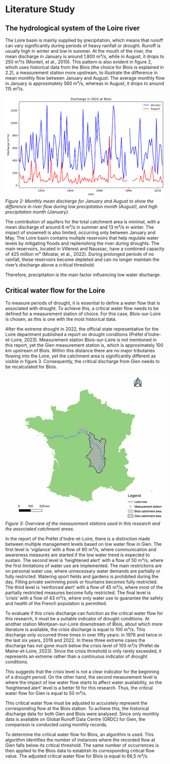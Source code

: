 # Literature Study

## The hydrological system of the Loire river

The Loire basin is mainly supplied by precipitation, which means that runoff can vary significantly during
periods of heavy rainfall or drought. Runoff is usually high in winter and low in summer. At the mouth
of the river, the mean discharge in January is around 1,800 m³/s, while in August, it drops to 250 m³/s
(Monteil, et al., 2010). This pattern is also evident in figure 2, which uses historical data from the Blois
(the choice for Blois is explained in 2.2), a measurement station more upstream, to illustrate the
difference in mean monthly flow between January and August. The average monthly flow in January is
approximately 560 m³/s, whereas in August, it drops to around 115 m³/s.

![figure2](figures/figure2.png)
*Figure 2: Monthly mean discharge for January and August to show the difference in river flow during low
precipitation month (August), and high precipitation month (January).*

The contribution of aquifers for the total catchment area is minimal, with a mean discharge of around 6
m³/s in summer and 13 m³/s in winter. The impact of snowmelt is also limited, occurring only between
January and May. The Loire basin contains multiple reservoirs that help regulate water levels by
mitigating floods and replenishing the river during droughts. The main reservoirs, located in Villerest
and Naussac, have a combined capacity of 425 million m³ (Moatar, et al., 2022). During prolonged
periods of no rainfall, these reservoirs become depleted and can no longer maintain the river’s
discharge above a critical threshold.

Therefore, precipitation is the main factor influencing low water discharge.

## Critical water flow for the Loire

To measure periods of drought, it is essential to define a water flow that is associated with drought. To
achieve this, a critical water flow needs to be defined for a measurement station of choice. For this
case, Blois-sur-Loire is chosen, as this is one with the most historical data. 

After the extreme drought in 2022, the official state representative for the Loire department published
a report on drought conditions (Préfet d'Indre-et-Loire, 2023). Measurement station Blois-sur-Loire is
not mentioned in this report, yet the Gien measurement station is, which is approximately 100 km
upstream of Blois. Within this distance there are no major tributaries flowing into the Loire, yet the
catchment area is significantly different as visible in figure 3. Consequently, the critical discharge from
Gien needs to be recalculated for Blois.

![figure3](figures/figure3.PNG)
*Figure 3: Overview of the measurement stations used in this research and the associated catchment areas.*

In the report of the Préfet d'Indre-et-Loire, there is a distinction made between multiple management
levels based on low water flow in Gien. The first level is ‘vigilance’ with a flow of 60 m³/s, where
communication and awareness measures are started if the low water trend is expected to sustain. The
second level is ‘heightened alert’ with a flow of 50 m³/s, where the first limitations of water use are
implemented. The main restrictions are on personal water use, where unnecessary water demands are
partially or fully restricted. Watering sport fields and gardens is prohibited during the day. Filling private
swimming pools or fountains becomes fully restricted. The third level is ‘reinforced alert’ with a flow of
45 m³/s, where most of the partially restricted measures become fully restricted. The final level is ‘crisis’
with a flow of 43 m³/s, where only water use to guarantee the safety and health of the French population
is permitted. 

To evaluate if this crisis discharge can function as the critical water flow for this research, it must be a
suitable indicator of drought conditions. At another station Montjean-sur-Loire downstream of Blois,
about which more literature is available, the crisis discharge is equal to 100 m³/s. This discharge only
occurred three times in over fifty years: in 1976 and twice in the last six years, 2019 and 2022. In these
three extreme cases the discharge has not gone much below the crisis level of 100 m³/s (Préfet de
Maine-et-Loire, 2023). Since the crisis threshold is only rarely exceeded, it represents an extreme rather
than a continuous indicator of drought conditions. 

This suggests that the crisis level is not a clear indicator for the beginning of a drought period. On the
other hand, the second measurement level is where the impact of low water flow starts to affect water
availability, so the ‘heightened alert’ level is a better fit for this research. Thus, the critical water flow for
Gien is equal to 50 m³/s.

This critical water flow must be adjusted to accurately represent the corresponding flow at the Blois
station. To achieve this, the historical discharge data for both Gien and Blois were analysed. Since only
monthly data is available on Global Runoff Data Centre (GRDC) for Gien, the comparison is conducted
using monthly records.

To determine the critical water flow for Blois, an algorithm is used. This algorithm identifies the number
of instances where the recorded flow at Gien falls below its critical threshold. The same number of
occurrences is then applied to the Blois data to establish its corresponding critical flow value. The
adjusted critical water flow for Blois is equal to 66,5 m³/s.
